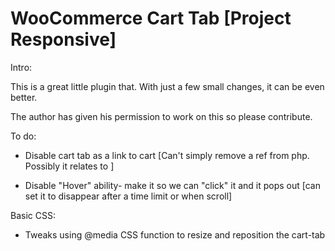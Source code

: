 WooCommerce Cart Tab [Project Responsive]
======================================

Intro:

This is a great little plugin that. With just a few small changes, it can be even better.

The author has given his permission to work on this so please contribute.

To do: 

* Disable cart tab as a link to cart [Can't simply remove a ref from php. Possibly it relates to ]

* Disable "Hover" ability- make it so we can "click" it and it pops out [can set it to disappear after a time limit or when scroll]

Basic CSS:
* Tweaks using @media CSS function to resize and reposition the cart-tab